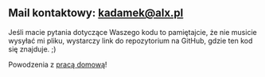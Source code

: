 ## Mail kontaktowy: kadamek@alx.pl
Jeśli macie pytania dotyczące Waszego kodu to pamiętajcie, że nie musicie wysyłać mi pliku, wystarczy link do repozytorium na GitHub, gdzie ten kod się znajduje. ;)

Powodzenia z [pracą domową](https://github.com/kadamekALX/cpp20221105/blob/master/praca_domowa_2.txt)!
